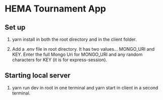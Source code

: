 # HEMA Tournament App

## Set up

1. yarn install in both the root directory and in the client folder.

2. Add a .env file in root directory. It has two values... MONGO_URI and KEY. Enter the full Mongo Uri for MONGO_URI and any random characters for KEY (it is for express-session).

## Starting local server

1. yarn run dev in root in one terminal and yarn start in client in a second terminal.

